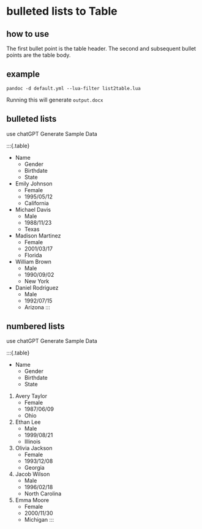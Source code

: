 # bulleted lists to Table

## how to use

The first bullet point is the table header.
The second and subsequent bullet points are the table body.

## example

```
pandoc -d default.yml --lua-filter list2table.lua 
```

Running this will generate `output.docx`


## bulleted lists

use chatGPT Generate Sample Data

:::{.table}
* Name
    * Gender
    * Birthdate
    * State
* Emily Johnson
    * Female
    * 1995/05/12
    * California
* Michael Davis
    * Male
    * 1988/11/23
    * Texas
* Madison Martinez
    * Female
    * 2001/03/17
    * Florida
* William Brown
    * Male
    * 1990/09/02
    * New York
* Daniel Rodriguez
    * Male
    * 1992/07/15
    * Arizona
:::

## numbered lists

use chatGPT Generate Sample Data

:::{.table}
* Name
    * Gender
    * Birthdate
    * State
1. Avery Taylor
    * Female
    * 1987/06/09
    * Ohio
1. Ethan Lee
    * Male
    * 1999/08/21
    * Illinois
1. Olivia Jackson
    * Female
    * 1993/12/08
    * Georgia
1. Jacob Wilson
    * Male
    * 1996/02/18
    * North Carolina
1. Emma Moore
    * Female
    * 2000/11/30
    * Michigan
:::
